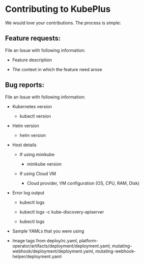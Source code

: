 # Contributing to KubePlus

We would love your contributions. The process is simple:


## Feature requests:

File an Issue with following information:

  * Feature description

  * The context in which the feature need arose


## Bug reports:

File an Issue with following information:

  * Kubernetes version

    * kubectl version

  * Helm version

    * helm version

  * Host details

    * If using minikube
    
      * minikube version

    * If using Cloud VM
  
      * Cloud provider, VM configuration (OS, CPU, RAM, Disk)

  * Error log output

    * kubectl logs <kubeplus-apiserver-pod>

    * kubectl logs <kubeplus-apiserver-pod> -c kube-discovery-apiserver

    * kubectl logs <kubeplus-mutating-webhook-pod>

  * Sample YAMLs that you were using

  * Image tags from deploy/rc.yaml, platform-operator/artifacts/deployment/deployment.yaml,
    mutating-webhook/deployment/deployment.yaml, mutating-webhook-helper/deployment.yaml

